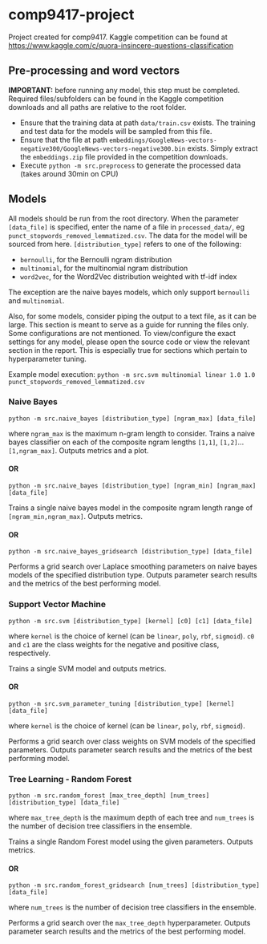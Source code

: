 # comp9417-project
Project created for comp9417. Kaggle competition can be found at https://www.kaggle.com/c/quora-insincere-questions-classification 

## Pre-processing and word vectors
**IMPORTANT:** before running any model, this step must be completed. Required files/subfolders can be found in the Kaggle competition downloads and all paths are relative to the root folder. 
- Ensure that the training data at path `data/train.csv` exists. The training and test data for the models will be sampled from this file. 
- Ensure that the file at path `embeddings/GoogleNews-vectors-negative300/GoogleNews-vectors-negative300.bin` exists. Simply extract the `embeddings.zip` file provided in the competition downloads.
- Execute `python -m src.preprocess` to generate the processed data (takes around 30min on CPU)

## Models
All models should be run from the root directory. When the parameter `[data_file]` is specified, enter the name of a file in `processed_data/`, eg `punct_stopwords_removed_lemmatized.csv`. The data for the model will be sourced from here. `[distribution_type]` refers to one of the following:
- `bernoulli`, for the Bernoulli ngram distribution
- `multinomial`, for the multinomial ngram distribution
- `word2vec`, for the Word2Vec distribution weighted with tf-idf index

The exception are the naive bayes models, which only support `bernoulli` and `multinomial`. 

Also, for some models, consider piping the output to a text file, as it can be large. This section is meant to serve as a guide for running the files only. Some configurations are not mentioned. To view/configure the exact settings for any model, please open the source code or view the relevant section in the report. This is especially true for sections which pertain to hyperparameter tuning. 

Example model execution: `python -m src.svm multinomial linear 1.0 1.0 punct_stopwords_removed_lemmatized.csv`

### Naive Bayes

`python -m src.naive_bayes [distribution_type] [ngram_max] [data_file]`

where `ngram_max` is the maximum n-gram length to consider. Trains a naive bayes classifier on each of the composite ngram lengths `[1,1]`, `[1,2]`...`[1,ngram_max]`. Outputs metrics and a plot. 

#### OR

`python -m src.naive_bayes [distribution_type] [ngram_min] [ngram_max] [data_file]`

Trains a single naive bayes model in the composite ngram length range of `[ngram_min,ngram_max]`. Outputs metrics. 

#### OR

`python -m src.naive_bayes_gridsearch [distribution_type] [data_file]`

Performs a grid search over Laplace smoothing parameters on naive bayes models of the specified distribution type.  Outputs parameter search results and the metrics of the best performing model. 

### Support Vector Machine

`python -m src.svm [distribution_type] [kernel] [c0] [c1] [data_file]`

where `kernel` is the choice of kernel (can be `linear`, `poly`, `rbf`, `sigmoid`). `c0` and `c1` are the class weights for the negative and positive class, respectively. 

Trains a single SVM model and outputs metrics. 

#### OR

`python -m src.svm_parameter_tuning [distribution_type] [kernel] [data_file]`

where `kernel` is the choice of kernel (can be `linear`, `poly`, `rbf`, `sigmoid`). 

Performs a grid search over class weights on SVM models of the specified parameters. Outputs parameter search results and the metrics of the best performing model. 

### Tree Learning - Random Forest

`python -m src.random_forest [max_tree_depth] [num_trees] [distribution_type] [data_file]`

where `max_tree_depth` is the maximum depth of each tree and `num_trees` is the number of decision tree classifiers in the ensemble. 

Trains a single Random Forest model using the given parameters. Outputs metrics. 

#### OR 

`python -m src.random_forest_gridsearch [num_trees] [distribution_type] [data_file]`

where `num_trees` is the number of decision tree classifiers in the ensemble. 

Performs a grid search over the `max_tree_depth` hyperparameter. Outputs parameter search results and the metrics of the best performing model. 
